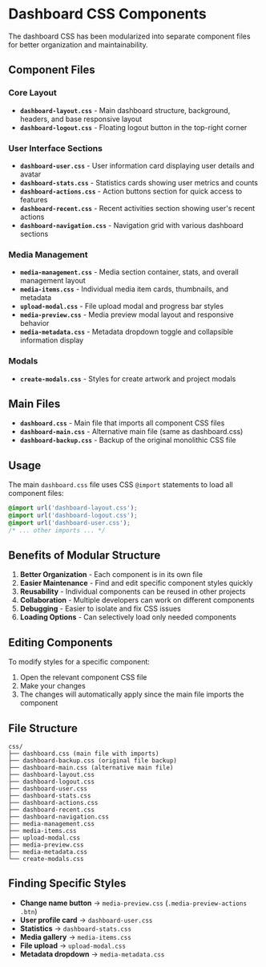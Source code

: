 # Dashboard CSS Components

The dashboard CSS has been modularized into separate component files for better organization and maintainability.

## Component Files

### Core Layout
- **`dashboard-layout.css`** - Main dashboard structure, background, headers, and base responsive layout
- **`dashboard-logout.css`** - Floating logout button in the top-right corner

### User Interface Sections
- **`dashboard-user.css`** - User information card displaying user details and avatar
- **`dashboard-stats.css`** - Statistics cards showing user metrics and counts
- **`dashboard-actions.css`** - Action buttons section for quick access to features
- **`dashboard-recent.css`** - Recent activities section showing user's recent actions
- **`dashboard-navigation.css`** - Navigation grid with various dashboard sections

### Media Management
- **`media-management.css`** - Media section container, stats, and overall management layout
- **`media-items.css`** - Individual media item cards, thumbnails, and metadata
- **`upload-modal.css`** - File upload modal and progress bar styles
- **`media-preview.css`** - Media preview modal layout and responsive behavior
- **`media-metadata.css`** - Metadata dropdown toggle and collapsible information display

### Modals
- **`create-modals.css`** - Styles for create artwork and project modals

## Main Files
- **`dashboard.css`** - Main file that imports all component CSS files
- **`dashboard-main.css`** - Alternative main file (same as dashboard.css)
- **`dashboard-backup.css`** - Backup of the original monolithic CSS file

## Usage

The main `dashboard.css` file uses CSS `@import` statements to load all component files:

```css
@import url('dashboard-layout.css');
@import url('dashboard-logout.css');
@import url('dashboard-user.css');
/* ... other imports ... */
```

## Benefits of Modular Structure

1. **Better Organization** - Each component is in its own file
2. **Easier Maintenance** - Find and edit specific component styles quickly
3. **Reusability** - Individual components can be reused in other projects
4. **Collaboration** - Multiple developers can work on different components
5. **Debugging** - Easier to isolate and fix CSS issues
6. **Loading Options** - Can selectively load only needed components

## Editing Components

To modify styles for a specific component:

1. Open the relevant component CSS file
2. Make your changes
3. The changes will automatically apply since the main file imports the component

## File Structure

```
css/
├── dashboard.css (main file with imports)
├── dashboard-backup.css (original file backup)
├── dashboard-main.css (alternative main file)
├── dashboard-layout.css
├── dashboard-logout.css
├── dashboard-user.css
├── dashboard-stats.css
├── dashboard-actions.css
├── dashboard-recent.css
├── dashboard-navigation.css
├── media-management.css
├── media-items.css
├── upload-modal.css
├── media-preview.css
├── media-metadata.css
└── create-modals.css
```

## Finding Specific Styles

- **Change name button** → `media-preview.css` (`.media-preview-actions .btn`)
- **User profile card** → `dashboard-user.css`
- **Statistics** → `dashboard-stats.css`
- **Media gallery** → `media-items.css`
- **File upload** → `upload-modal.css`
- **Metadata dropdown** → `media-metadata.css`
